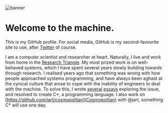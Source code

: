 ![banner](https://cdn2.arqadium.com/f/7d319f5021a74d4394d76d12dad7aacf/unknown.jpg)

# Welcome to the machine.

This is my GitHub profile. For social media, GitHub is my second-favourite site to use, after [Twitter](https://twitter.com/a_nicholi) of course.

I am a computer scientist and researcher at heart. Naturally, I live and work from home in the [Research Triangle](https://en.wikipedia.org/wiki/Research_Triangle). My most prized work is on well-behaved systems, which I have spent several years slowly building towards through research. I realised years ago that something was wrong with how people approached systems programming, and have always been aghast at the cynical culture that arose to cope with the inability of engineers to deal with the machine. To solve this, I wrote [several](https://nicholatian.com/ethos) [essays](https://nicholatian.com/lawandorder) exploring the issue, and resolved to create C\*, a programming language. I also work on [https://github.com/jart/cosmopolitan](Cosmopolitan) with @jart, something C\* will use one day.
